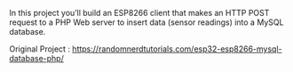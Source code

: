 In this project you’ll build an ESP8266 client that makes an HTTP POST request 
to a PHP Web server to insert data (sensor readings) into a MySQL database.

Original Project : https://randomnerdtutorials.com/esp32-esp8266-mysql-database-php/
